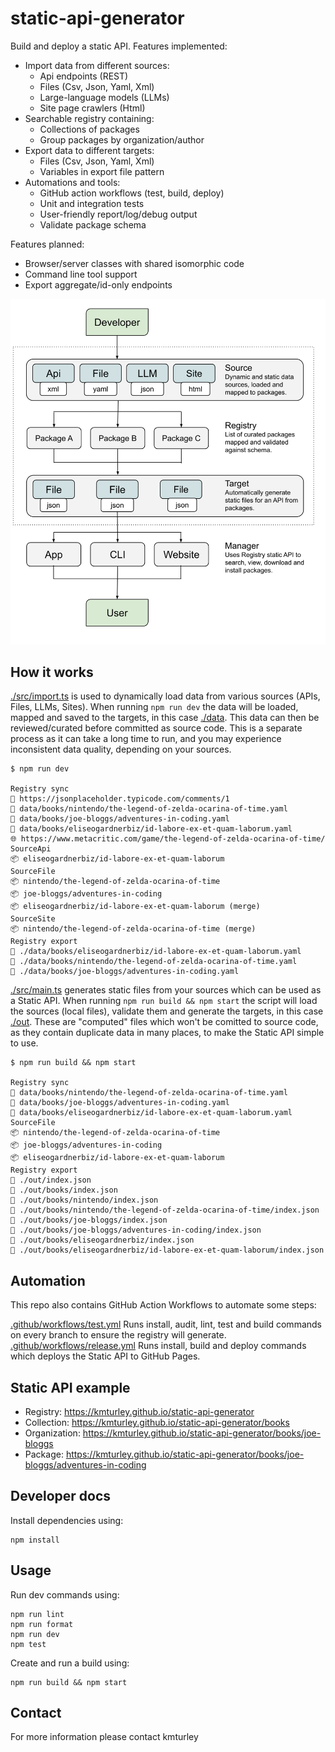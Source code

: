 # static-api-generator

Build and deploy a static API. Features implemented:

- Import data from different sources:
  - Api endpoints (REST)
  - Files (Csv, Json, Yaml, Xml)
  - Large-language models (LLMs)
  - Site page crawlers (Html)
- Searchable registry containing:
  - Collections of packages
  - Group packages by organization/author
- Export data to different targets:
  - Files (Csv, Json, Yaml, Xml)
  - Variables in export file pattern
- Automations and tools:
  - GitHub action workflows (test, build, deploy)
  - Unit and integration tests
  - User-friendly report/log/debug output
  - Validate package schema

Features planned:

- Browser/server classes with shared isomorphic code
- Command line tool support
- Export aggregate/id-only endpoints

<div align="center">

![Static API Generator - Diagram](/src/assets/static-api-generator-diagram.svg)

</div>

## How it works

[./src/import.ts](src/import.ts) is used to dynamically load data from various sources (APIs, Files, LLMs, Sites). When running `npm run dev` the data will be loaded, mapped and saved to the targets, in this case [./data](data). This data can then be reviewed/curated before committed as source code. This is a separate process as it can take a long time to run, and you may experience inconsistent data quality, depending on your sources.

```
$ npm run dev

Registry sync
🔗 https://jsonplaceholder.typicode.com/comments/1
📂 data/books/nintendo/the-legend-of-zelda-ocarina-of-time.yaml
📂 data/books/joe-bloggs/adventures-in-coding.yaml
📂 data/books/eliseogardnerbiz/id-labore-ex-et-quam-laborum.yaml
🌐 https://www.metacritic.com/game/the-legend-of-zelda-ocarina-of-time/
SourceApi
📦 eliseogardnerbiz/id-labore-ex-et-quam-laborum
SourceFile
📦 nintendo/the-legend-of-zelda-ocarina-of-time
📦 joe-bloggs/adventures-in-coding
📦 eliseogardnerbiz/id-labore-ex-et-quam-laborum (merge)
SourceSite
📦 nintendo/the-legend-of-zelda-ocarina-of-time (merge)
Registry export
📄 ./data/books/eliseogardnerbiz/id-labore-ex-et-quam-laborum.yaml
📄 ./data/books/nintendo/the-legend-of-zelda-ocarina-of-time.yaml
📄 ./data/books/joe-bloggs/adventures-in-coding.yaml
```

[./src/main.ts](src/main.ts) generates static files from your sources which can be used as a Static API. When running `npm run build && npm start` the script will load the sources (local files), validate them and generate the targets, in this case [./out](out). These are "computed" files which won't be comitted to source code, as they contain duplicate data in many places, to make the Static API simple to use.

```
$ npm run build && npm start

Registry sync
📂 data/books/nintendo/the-legend-of-zelda-ocarina-of-time.yaml
📂 data/books/joe-bloggs/adventures-in-coding.yaml
📂 data/books/eliseogardnerbiz/id-labore-ex-et-quam-laborum.yaml
SourceFile
📦 nintendo/the-legend-of-zelda-ocarina-of-time
📦 joe-bloggs/adventures-in-coding
📦 eliseogardnerbiz/id-labore-ex-et-quam-laborum
Registry export
📄 ./out/index.json
📄 ./out/books/index.json
📄 ./out/books/nintendo/index.json
📄 ./out/books/nintendo/the-legend-of-zelda-ocarina-of-time/index.json
📄 ./out/books/joe-bloggs/index.json
📄 ./out/books/joe-bloggs/adventures-in-coding/index.json
📄 ./out/books/eliseogardnerbiz/index.json
📄 ./out/books/eliseogardnerbiz/id-labore-ex-et-quam-laborum/index.json
```

## Automation

This repo also contains GitHub Action Workflows to automate some steps:

[.github/workflows/test.yml](.github/workflows/test.yml) Runs install, audit, lint, test and build commands on every branch to ensure the registry will generate.
[.github/workflows/release.yml](.github/workflows/release.yml) Runs install, build and deploy commands which deploys the Static API to GitHub Pages.

## Static API example

- Registry: https://kmturley.github.io/static-api-generator
- Collection: https://kmturley.github.io/static-api-generator/books
- Organization: https://kmturley.github.io/static-api-generator/books/joe-bloggs
- Package: https://kmturley.github.io/static-api-generator/books/joe-bloggs/adventures-in-coding

## Developer docs

Install dependencies using:

    npm install

## Usage

Run dev commands using:

    npm run lint
    npm run format
    npm run dev
    npm test

Create and run a build using:

    npm run build && npm start

## Contact

For more information please contact kmturley
